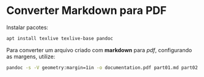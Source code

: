 # Converter Markdown para PDF

Instalar pacotes:

```bash
apt install texlive texlive-base pandoc
```

Para converter um arquivo criado com **markdown** para *pdf*, configurando as margens, utilize:

```bash
pandoc -s -V geometry:margin=1in -o documentation.pdf part01.md part02.md
```
